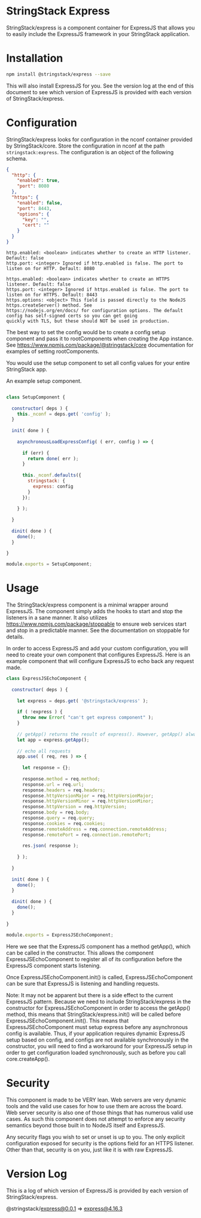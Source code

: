 # StringStack Express

StringStack/express is a component container for ExpressJS that allows you to easily include the ExpressJS framework in 
your StringStack application.

# Installation

```bash
npm install @stringstack/express --save
```

This will also install ExpressJS for you. See the version log at the end of this document to see which version of 
ExpressJS is provided with each version of StringStack/express. 

# Configuration

StringStack/express looks for configuration in the nconf container provided by StringStack/core. Store the configuration
in nconf at the path ```stringstack:express```. The configuration is an object of the following schema.

```json
{
  "http": {
    "enabled": true,
    "port": 8080
  },
  "https": {
    "enabled": false,
    "port": 8443,
    "options": {
      "key": "",
      "cert": ""
    }
  }
}
``` 

```text
http.enabled: <boolean> indicates whether to create an HTTP listener. Default: false
http.port: <integer> Ignored if http.enabled is false. The port to listen on for HTTP. Default: 8080
```

```text
https.enabled: <boolean> indicates whether to create an HTTPS listener. Default: false
https.port: <integer> Ignored if https.enabled is false. The port to listen on for HTTPS. Default: 8443
https.options: <object> This field is passed directly to the NodeJS https.createServer() method. See 
https://nodejs.org/en/docs/ for configuration options. The default config has self-signed certs so you can get going 
quickly with TLS, but these should NOT be used in production.
```

The best way to set the config would be to create a config setup component and pass it to rootComponents when creating the 
App instance. See https://www.npmjs.com/package/@stringstack/core documentation for examples of setting rootComponents.

You would use the setup component to set all config values for your entire StringStack app. 

An example setup component.

```javascript

class SetupComponent {
  
  constructor( deps ) {
    this._nconf = deps.get( 'config' );
  }
  
  init( done ) {
    
    asynchronousLoadExpressConfig( ( err, config ) => {
      
      if (err) {
        return done( err );
      }
      
      this._nconf.defaults({
        stringstack: {
          express: config
        }
      });
      
    } );
    
  }
  
  dinit( done ) {
    done();
  }
  
}

module.exports = SetupComponent;

``` 

# Usage

The StringStack/express component is a minimal wrapper around ExpressJS. The component simply adds the hooks to start 
and stop the listeners in a sane manner. It also utilizes https://www.npmjs.com/package/stoppable to ensure web 
services start and stop in a predictable manner. See the documentation on stoppable for details.

In order to access ExpressJS and add your custom configuration, you will need to create your own component that 
configures ExpressJS. Here is an example component that will configure ExpressJS to echo back any request made. 

```javascript
class ExpressJSEchoComponent {
 
  constructor( deps ) {
 
    let express = deps.get( '@stringstack/express' );
 
    if ( !express ) {
      throw new Error( "can't get express component" );
    }
 
    // getApp() returns the result of express(). However, getApp() always returns the same instance of express().
    let app = express.getApp();
 
    // echo all requests
    app.use( ( req, res ) => {
 
      let response = {};
 
      response.method = req.method;
      response.url = req.url;
      response.headers = req.headers;
      response.httpVersionMajor = req.httpVersionMajor;
      response.httpVersionMinor = req.httpVersionMinor;
      response.httpVersion = req.httpVersion;
      response.body = req.body;
      response.query = req.query;
      response.cookies = req.cookies;
      response.remoteAddress = req.connection.remoteAddress;
      response.remotePort = req.connection.remotePort;
 
      res.json( response );
 
    } );
 
  }
 
  init( done ) {
    done();
  }
 
  dinit( done ) {
    done();
  }
 
}
 
module.exports = ExpressJSEchoComponent;
```

Here we see that the ExpressJS component has a method getApp(), which can be called in the constructor. This allows the
component ExpressJSEchoComponent to register all of its configuration before the ExpressJS component starts listening.

Once ExpressJSEchoComponent.init() is called, ExpressJSEchoComponent can be sure that ExpressJS is listening and 
handling requests.

Note: It may not be apparent but there is a side effect to the current ExpressJS pattern. Because we need to include
StringStack/express in the constructor for ExpressJSEchoComponent in order to access the getApp() method, this means
that StringStack/express.init() will be called before ExpressJSEchoComponent.init(). This means that 
ExpressJSEchoComponent must setup express before any asynchronous config is available. Thus, if your application 
requires dynamic ExpressJS setup based on config, and configs are not available synchronously in the constructor, you
will need to find a workaround for your ExpressJS setup in order to get configuration loaded synchronously, such as
before you call core.createApp().

# Security

This component is made to be VERY lean. Web servers are very dynamic tools and the valid use cases for how to use them
are across the board. Web server security is also one of those things that has numerous valid use cases. As such this
component does not attempt to enforce any security semantics beyond those built in to NodeJS itself and ExpressJS.

Any security flags you wish to set or unset is up to you. The only explicit configuration exposed for security is the
options field for an HTTPS listener. Other than that, security is on you, just like it is with raw ExpressJS.

# Version Log

This is a log of which version of ExpressJS is provided by each version of StringStack/express.

@stringstack/express@0.0.1 => express@4.16.3
